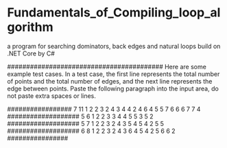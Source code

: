 # Fundamentals_of_Compiling_loop_algorithm
a program for searching dominators, back edges and natural loops build on .NET Core by C#


#########################################
Here are some example test cases.
In a test case, the first line represents the total number of points and the total number of edges, and the next line represents the edge between points.
Paste the following paragraph into the input area, do not paste extra spaces or lines.

#################
7 11
1 2
2 3
2 4
3 4
4 2
4 6
4 5
5 7
6 6
6 7
7 4
###################
5 6
1 2
2 3
3 4
4 5
5 3
5 2
###################
5 7
1 2
2 3
2 4
3 5
4 5
4 2
5 5
###################
6 8
1 2
2 3
2 4
3 6
4 5
4 2
5 6
6 2
################
